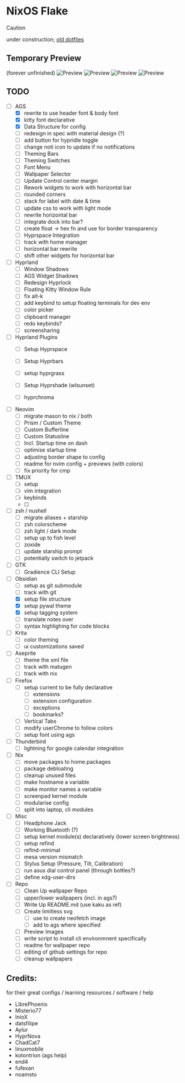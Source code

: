 # NixOS Flake
> [!Caution]
> under construction; 
> [old dotfiles](https://github.com/cmrcrabs/dotfiles)

## Temporary Preview
(forever unfinished)
![Preview](./temp_preview1.png)
![Preview](./temp_preview4.png)
![Preview](./temp_preview5.png)
![Preview](./temp_preview3.png)

## TODO

- [ ] AGS
    - [X] rewrite to use header font & body font
    - [X] kitty font declarative
    - [X] Data Structure for config
    - [ ] redesign in spec with material design (?)
    - [ ] add button for hypridle toggle
    - [ ] change noti icon to update if no notifications
    - [ ] Theming Bars
    - [ ] Theming Switches
    - [ ] Font Menu
    - [ ] Wallpaper Selector
    - [ ] Update Control center margin
    - [ ] Rework widgets to work with horizontal bar 
    - [ ] rounded corners
    - [ ] stack for label with date & time
    - [ ] update css to work with light mode
    - [ ] rewrite horizontal bar
    - [ ] integrate dock into bar?
    - [ ] create float -> hex fn and use for border transparency
    - [ ] Hyprspace Integration
    - [ ] track with home manager
    - [ ] horizontal bar rewrite
    - [ ] shift other widgets for horizontal bar

- [ ] Hyprland
    - [ ] Window Shadows
    - [ ] AGS Widget Shadows
    - [ ] Redesign Hyprlock
    - [ ] Floating Kitty Window Rule
    - [ ] fix alt-k
    - [ ] add keybind to setup floating terminals for dev env
    - [ ] color picker
    - [ ] clipboard manager
    - [ ] redo keybinds?
    - [ ] screensharing

- [ ] Hyprland Plugins
    - [ ] Setup Hyprspace
    - [ ] Setup Hyprbars
    - [ ] setup hyprgrass
    - [ ] Setup Hyprshade (wlsunset)
    - [ ] hyprchroma


- [ ] Neovim
    - [ ] migrate mason to nix / both 
    - [ ] Prism / Custom Theme
    - [ ] Custom Bufferline
    - [ ] Custom Statusline
    - [ ] Incl. Startup time on dash
    - [ ] optimise startup time
    - [ ] adjusting border shape to config
    - [ ] readme for nvim config + previews (with colors)
    - [ ] fix priority for cmp

- [ ] TMUX
    - [ ] setup
    - [ ] vim integration
    - [ ] keybinds
    - [ ] 

- [ ] zsh / nushell
    - [ ] migrate aliases + starship
    - [ ] zsh colorscheme
    - [ ] zsh light / dark mode
    - [ ] setup up to fish level
    - [ ] zoxide
    - [ ] update starship prompt
    - [ ] potentially switch to jetpack

- [ ] GTK
    - [ ] Gradience CLI Setup

- [ ] Obsidian
    - [ ] setup as git submodule
    - [ ] track with git
    - [X] setup file structure
    - [X] setup pywal theme
    - [X] setup tagging system
    - [ ] translate notes over
    - [ ] syntax highlighing for code blocks

- [ ] Krita
    - [ ] color theming
    - [ ] ui customizations saved

- [ ] Aseprite
    - [ ] theme the xml file
    - [ ] track with matugen
    - [ ] track with nix

- [ ] Firefox
    - [ ] setup current to be fully declarative
        - [ ] extensions
        - [ ] extension configuration
        - [ ] exceptions
        - [ ] bookmarks?
    - [ ] Vertical Tabs
    - [ ] modify userChrome to follow colors
    - [ ] setup font using ags

- [ ] Thunderbird
    - [ ] lightning for google calendar integration

- [ ] Nix
    - [ ] move packages to home.packages
    - [ ] package debloating
    - [ ] cleanup unused files
    - [ ] make hostname a variable
    - [ ] make monitor names a variable
    - [ ] screenpad kernel module
    - [ ] modularise config
    - [ ] split into laptop, cli modules

- [ ] Misc
    - [ ] Headphone Jack
    - [ ] Working Bluetooth (?)
    - [ ] setup kernel module(s) declaratively (lower screen brightness)
    - [ ] setup refind
    - [ ] refind-minimal
    - [ ] mesa version mismatch
    - [ ] Stylus Setup (Pressure, Tilt, Calibration)
    - [ ] run asus dial control panel (through bottles?)
    - [ ] define xdg-user-dirs

- [ ] Repo
    - [ ] Clean Up wallpaper Repo
    - [ ] upper/lower wallpapers (incl. in ags?)
    - [ ] Write Up README.md (use kaku as ref)
    - [ ] Create limitless svg
        - [ ] use to create neofetch image
        - [ ] add to ags where specified
    - [ ] Preview Images
    - [ ] write script to install cli environmnent specifically
    - [ ] readme for wallpaper repo
    - [ ] editing of github settings for repo
    - [ ] cleanup wallpapers

## Credits:
for their great configs / learning resources / software / help

- LibrePhoenix
- Misterio77
- InioX
- datsfilipe
- Aylur
- HyprNova
- ChadCat7
- linuxmobile
- kotontrion (ags help)
- end4 
- fufexan
- noamsto
